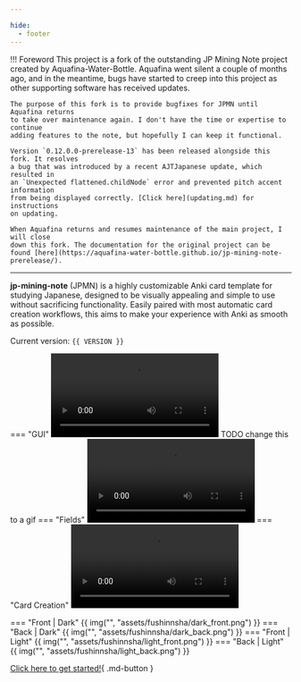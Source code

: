 ```yaml
---

hide:
  - footer
---
```


!!! Foreword
    This project is a fork of the outstanding JP Mining Note project created by
    Aquafina-Water-Bottle. Aquafina went silent a couple of months ago, and in
    the meantime, bugs have started to creep into this project as other supporting
    software has received updates.

    The purpose of this fork is to provide bugfixes for JPMN until Aquafina returns
    to take over maintenance again. I don't have the time or expertise to continue
    adding features to the note, but hopefully I can keep it functional.

    Version `0.12.0.0-prerelease-13` has been released alongside this fork. It resolves
    a bug that was introduced by a recent AJTJapanese update, which resulted in
    an `Unexpected flattened.childNode` error and prevented pitch accent information
    from being displayed correctly. [Click here](updating.md) for instructions
    on updating.

    When Aquafina returns and resumes maintenance of the main project, I will close
    down this fork. The documentation for the original project can be found [here](https://aquafina-water-bottle.github.io/jp-mining-note-prerelease/).

---

**jp-mining-note** (JPMN) is a highly customizable Anki card template for studying Japanese,
designed to be visually appealing and simple to use without sacrificing functionality.
Easily paired with most automatic card creation workflows,
this aims to make your experience with Anki as smooth as possible.

Current version: `{{ VERSION }}`


=== "GUI"
    ![type:video](https://user-images.githubusercontent.com/17107540/187550103-7e50c317-9074-4c7c-a499-fa4ddc89e419.mp4)
    TODO change this to a gif
=== "Fields"
    ![type:video](https://user-images.githubusercontent.com/17107540/192704142-d8587e82-3c90-4754-a23d-7b7ffff9a164.mp4)
=== "Card Creation"
    ![type:video](https://user-images.githubusercontent.com/17107540/192704164-dd075092-58da-4964-9ddf-d89627f60d3c.mp4)

=== "Front | Dark"
    {{ img("", "assets/fushinnsha/dark_front.png") }}
=== "Back | Dark"
    {{ img("", "assets/fushinnsha/dark_back.png") }}
=== "Front | Light"
    {{ img("", "assets/fushinnsha/light_front.png") }}
=== "Back | Light"
    {{ img("", "assets/fushinnsha/light_back.png") }}


[Click here to get started!](preface.md){ .md-button }



<!--

TODO consider rewriting everything here (most things are now commented out):

- the original idea was to be lazy and just show demo videos
- this og idea might still be good, but one or two more video demos showcasing stuff like pitch accent coloring,
    word indicators, etc. might be good
- also should re-record original videos and better categorize them
- NON-GOAL: don't want to try to 'sell' the user into liking it, i.e. attempt to make them think
    that they want to use the template, but realize it isn't for them.

add in preface:

- similar to arch linux's FAQ: write about why you would NOT want to use this note
    - https://wiki.archlinux.org/title/FAQ



---

<br>

You might be wondering, what's so special about this template?

<br>


---

# Made for Japanese Learning
The absolute fundamental goal of this note type is to <span class="jpmn-highlight">**make learning Japanese easier**</span>.
Every feature you see is to simply make this learning process easier and smoother.

=== "Kanji Hover"
    Easily determine if you have seen the kanji before, and see the context it was used in.

    TODO video

    <i><sup>[→  Kanji Hover](kanjihover.md)</sup></i>

=== "Word Indicators"
    See if you've learned any words that have the same reading, kanji, or both!

    TODO video

    <i><sup>[→  Word Indicators](wordindicators.md)</sup></i>

=== "Set Pitch Accent"
    Does the word have the wrong pitch accent?
    You can easily override it with just one number.

    TODO video

    <i><sup>[→  Pitch Accent: How Pitch Accent is Selected](autopa.md#how-pitch-accent-is-selected)</sup></i>

=== "Bilingual & Monolingual Support"
    Seamlessly switch between creating monolingual and bilingual cards.

    TODO video

    <i><sup>[→  Definitions: Primary Definition Selection](definitions.md#primary-definition-selection-automatic)</sup></i>


# Mobile Support
Use the exact same template on both mobile and PC, without worry.

TODO image of the same card on mobile and PC


# Highly Customizable
A lot of effort has been put into making jp-mining-note as customizable as possible,
in order to fit the extremely diverse needs of the Japanese learning community.


=== "Colored Pitch Accent"
    Automatically color the card with Migaku style colors.

    TODO video

    <i><sup>[→  Pitch Accent: Colored Pitch Accent](autopa.md#colored-pitch-accent)</sup></i>

=== "Image Blur"
    Blur the main image on a card-by-card basis.

    TODO video

    <i><sup>[→  Images: Image Blur](images.md#image-blur)</sup></i>

=== "Simple Definitions"
    Most monolingual dictionaries have extra info outside of the definition,
    and some people consider this distracting / unsightly.
    This note provides many ways on simplifying the definition by removing that info.

    TODO video

    <i><sup>[→  Definitions](definitions.md#hiding-the-first-line-of-a-definition)</sup></i>

=== "Card Types"
    Choose between a multitude of available build-in card types:
    vocab cards, sentence cards, audio cards, or anything in between.

    ![type:video](https://user-images.githubusercontent.com/17107540/192704142-d8587e82-3c90-4754-a23d-7b7ffff9a164.mp4)

    <i><sup>[→  Card Types](cardtypes.md)</sup></i>

=== "Custom Themes"
    You can even customize the overall theme using built-in tools!

    TODO video

    <i><sup>[→  TODO]()</sup></i>


# It's just Yomichan!
The card is created from the popular Yomichan setup that you're likely already familiar with.
Cards are created instantly, no extra steps necessary.

TODO change video
![type:video](https://user-images.githubusercontent.com/17107540/192704164-dd075092-58da-4964-9ddf-d89627f60d3c.mp4)


TODO video should be:
- card creation



---

# Interested in using this template?

[Click here to get started!](preface.md){ .md-button }

-->
